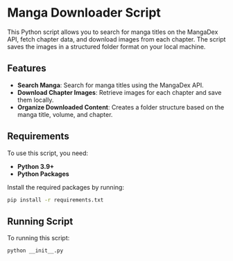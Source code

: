 # Manga Downloader Script

This Python script allows you to search for manga titles on the MangaDex API, fetch chapter data, and download images from each chapter. The script saves the images in a structured folder format on your local machine.

## Features

- **Search Manga**: Search for manga titles using the MangaDex API.
- **Download Chapter Images**: Retrieve images for each chapter and save them locally.
- **Organize Downloaded Content**: Creates a folder structure based on the manga title, volume, and chapter.

## Requirements

To use this script, you need:

- **Python 3.9+**
- **Python Packages**


Install the required packages by running:

```bash
pip install -r requirements.txt
```

## Running Script
To running this script:
```bash
python __init__.py
```

